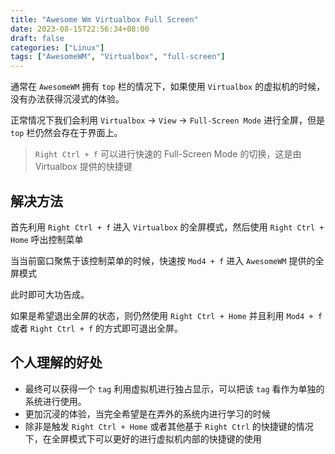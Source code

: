 ```yaml
---
title: "Awesome Wm Virtualbox Full Screen"
date: 2023-08-15T22:56:34+08:00
draft: false
categories: ["Linux"]
tags: ["AwesomeWM", "Virtualbox", "full-screen"]
---
```


通常在 `AwesomeWM` 拥有 `top` 栏的情况下，如果使用 `Virtualbox` 的虚拟机的时候，没有办法获得沉浸式的体验。

正常情况下我们会利用 `Virtualbox` -> `View` -> `Full-Screen Mode` 进行全屏，但是 `top` 栏仍然会存在于界面上。

> `Right Ctrl + f` 可以进行快速的 Full-Screen Mode 的切换，这是由 Virtualbox 提供的快捷键

## 解决方法

首先利用 `Right Ctrl + f` 进入 `Virtualbox` 的全屏模式，然后使用 `Right Ctrl + Home` 呼出控制菜单

当当前窗口聚焦于该控制菜单的时候，快速按 `Mod4 + f` 进入 `AwesomeWM` 提供的全屏模式

此时即可大功告成。

如果是希望退出全屏的状态，则仍然使用 `Right Ctrl + Home` 并且利用 `Mod4 + f` 或者 `Right Ctrl + f` 的方式即可退出全屏。

## 个人理解的好处

- 最终可以获得一个 `tag` 利用虚拟机进行独占显示，可以把该 `tag` 看作为单独的系统进行使用。
- 更加沉浸的体验，当完全希望是在弄外的系统内进行学习的时候
- 除非是触发 `Right Ctrl + Home` 或者其他基于 `Right Ctrl` 的快捷键的情况下，在全屏模式下可以更好的进行虚拟机内部的快捷键的使用
